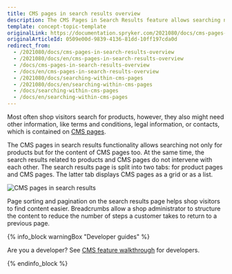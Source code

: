 ```yaml
---
title: CMS pages in search results overview
description: The CMS Pages in Search Results feature allows searching not only for products but for CMS pages content as well.
template: concept-topic-template
originalLink: https://documentation.spryker.com/2021080/docs/cms-pages-in-search-results-overview
originalArticleId: 0509e00d-9839-4136-81dd-10ff197cda0d
redirect_from:
  - /2021080/docs/cms-pages-in-search-results-overview
  - /2021080/docs/en/cms-pages-in-search-results-overview
  - /docs/cms-pages-in-search-results-overview
  - /docs/en/cms-pages-in-search-results-overview
  - /2021080/docs/searching-within-cms-pages
  - /2021080/docs/en/searching-within-cms-pages
  - /docs/searching-within-cms-pages
  - /docs/en/searching-within-cms-pages
---
```


Most often shop visitors search for products, however, they also might need other information, like terms and conditions, legal information, or contacts, which is contained on [CMS pages](/docs/scos/user/features/{{page.version}}/cms-feature-overview/cms-pages-overview.html).

The CMS pages in search results functionality allows searching not only for products but for the content of CMS pages too. At the same time, the search results related to products and CMS pages do not intervene with each other. The search results page is split into two tabs: for product pages and CMS pages. The latter tab displays CMS pages as a grid or as a list.

![CMS pages in search results](https://spryker.s3.eu-central-1.amazonaws.com/docs/Features/Search+and+Filter/CMS+Pages+in+Search+Results/cms-pages-in-search-results.png)

Page sorting and pagination on the search results page helps shop visitors to find content easier. Breadcrumbs allow a shop administrator to structure the content to reduce the number of steps a customer takes to return to a previous page.


{% info_block warningBox "Developer guides" %}

Are you a developer? See [CMS feature walkthrough](/docs/scos/dev/feature-walkthroughs/{{page.version}}/cms-feature-walkthrough/cms-feature-walkthrough.html) for developers.

{% endinfo_block %}
